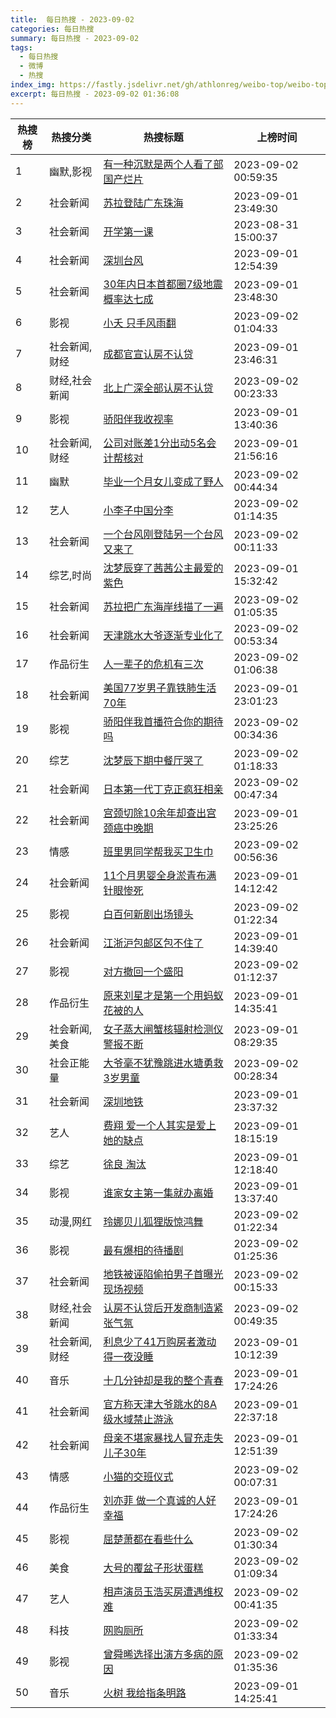 ```yaml
---
title:  每日热搜 - 2023-09-02
categories: 每日热搜
summary: 每日热搜 - 2023-09-02
tags:
  - 每日热搜
  - 微博
  - 热搜
index_img: https://fastly.jsdelivr.net/gh/athlonreg/weibo-top/weibo-top.jpeg
excerpt: 每日热搜 - 2023-09-02 01:36:08
---
```


| 热搜榜 | 热搜分类 | 热搜标题 | 上榜时间 |
| --- | --- | --- | --- |
| 1 | 幽默,影视 | [有一种沉默是两个人看了部国产烂片](https://s.weibo.com/weibo%3Fq%3D%2523%E6%9C%89%E4%B8%80%E7%A7%8D%E6%B2%89%E9%BB%98%E6%98%AF%E4%B8%A4%E4%B8%AA%E4%BA%BA%E7%9C%8B%E4%BA%86%E9%83%A8%E5%9B%BD%E4%BA%A7%E7%83%82%E7%89%87%2523) | 2023-09-02 00:59:35 | 
| 2 | 社会新闻 | [苏拉登陆广东珠海](https://s.weibo.com/weibo%3Fq%3D%2523%E8%8B%8F%E6%8B%89%E7%99%BB%E9%99%86%E5%B9%BF%E4%B8%9C%E7%8F%A0%E6%B5%B7%2523) | 2023-09-01 23:49:30 | 
| 3 | 社会新闻 | [开学第一课](https://s.weibo.com/weibo%3Fq%3D%2523%E5%BC%80%E5%AD%A6%E7%AC%AC%E4%B8%80%E8%AF%BE%2523) | 2023-08-31 15:00:37 | 
| 4 | 社会新闻 | [深圳台风](https://s.weibo.com/weibo%3Fq%3D%2523%E6%B7%B1%E5%9C%B3%E5%8F%B0%E9%A3%8E%2523) | 2023-09-01 12:54:39 | 
| 5 | 社会新闻 | [30年内日本首都圈7级地震概率达七成](https://s.weibo.com/weibo%3Fq%3D%252330%E5%B9%B4%E5%86%85%E6%97%A5%E6%9C%AC%E9%A6%96%E9%83%BD%E5%9C%887%E7%BA%A7%E5%9C%B0%E9%9C%87%E6%A6%82%E7%8E%87%E8%BE%BE%E4%B8%83%E6%88%90%2523) | 2023-09-01 23:48:30 | 
| 6 | 影视 | [小夭 只手风雨翻](https://s.weibo.com/weibo%3Fq%3D%2523%E5%B0%8F%E5%A4%AD%20%E5%8F%AA%E6%89%8B%E9%A3%8E%E9%9B%A8%E7%BF%BB%2523) | 2023-09-02 01:04:33 | 
| 7 | 社会新闻,财经 | [成都官宣认房不认贷](https://s.weibo.com/weibo%3Fq%3D%2523%E6%88%90%E9%83%BD%E5%AE%98%E5%AE%A3%E8%AE%A4%E6%88%BF%E4%B8%8D%E8%AE%A4%E8%B4%B7%2523) | 2023-09-01 23:46:31 | 
| 8 | 财经,社会新闻 | [北上广深全部认房不认贷](https://s.weibo.com/weibo%3Fq%3D%2523%E5%8C%97%E4%B8%8A%E5%B9%BF%E6%B7%B1%E5%85%A8%E9%83%A8%E8%AE%A4%E6%88%BF%E4%B8%8D%E8%AE%A4%E8%B4%B7%2523) | 2023-09-02 00:23:33 | 
| 9 | 影视 | [骄阳伴我收视率](https://s.weibo.com/weibo%3Fq%3D%2523%E9%AA%84%E9%98%B3%E4%BC%B4%E6%88%91%E6%94%B6%E8%A7%86%E7%8E%87%2523) | 2023-09-01 13:40:36 | 
| 10 | 社会新闻,财经 | [公司对账差1分出动5名会计帮核对](https://s.weibo.com/weibo%3Fq%3D%2523%E5%85%AC%E5%8F%B8%E5%AF%B9%E8%B4%A6%E5%B7%AE1%E5%88%86%E5%87%BA%E5%8A%A85%E5%90%8D%E4%BC%9A%E8%AE%A1%E5%B8%AE%E6%A0%B8%E5%AF%B9%2523) | 2023-09-01 21:56:16 | 
| 11 | 幽默 | [毕业一个月女儿变成了野人](https://s.weibo.com/weibo%3Fq%3D%2523%E6%AF%95%E4%B8%9A%E4%B8%80%E4%B8%AA%E6%9C%88%E5%A5%B3%E5%84%BF%E5%8F%98%E6%88%90%E4%BA%86%E9%87%8E%E4%BA%BA%2523) | 2023-09-02 00:44:34 | 
| 12 | 艺人 | [小李子中国分李](https://s.weibo.com/weibo%3Fq%3D%2523%E5%B0%8F%E6%9D%8E%E5%AD%90%E4%B8%AD%E5%9B%BD%E5%88%86%E6%9D%8E%2523) | 2023-09-02 01:14:35 | 
| 13 | 社会新闻 | [一个台风刚登陆另一个台风又来了](https://s.weibo.com/weibo%3Fq%3D%2523%E4%B8%80%E4%B8%AA%E5%8F%B0%E9%A3%8E%E5%88%9A%E7%99%BB%E9%99%86%E5%8F%A6%E4%B8%80%E4%B8%AA%E5%8F%B0%E9%A3%8E%E5%8F%88%E6%9D%A5%E4%BA%86%2523) | 2023-09-02 00:11:33 | 
| 14 | 综艺,时尚 | [沈梦辰穿了茜茜公主最爱的紫色](https://s.weibo.com/weibo%3Fq%3D%2523%E6%B2%88%E6%A2%A6%E8%BE%B0%E7%A9%BF%E4%BA%86%E8%8C%9C%E8%8C%9C%E5%85%AC%E4%B8%BB%E6%9C%80%E7%88%B1%E7%9A%84%E7%B4%AB%E8%89%B2%2523) | 2023-09-01 15:32:42 | 
| 15 | 社会新闻 | [苏拉把广东海岸线描了一遍](https://s.weibo.com/weibo%3Fq%3D%2523%E8%8B%8F%E6%8B%89%E6%8A%8A%E5%B9%BF%E4%B8%9C%E6%B5%B7%E5%B2%B8%E7%BA%BF%E6%8F%8F%E4%BA%86%E4%B8%80%E9%81%8D%2523) | 2023-09-02 01:05:35 | 
| 16 | 社会新闻 | [天津跳水大爷逐渐专业化了](https://s.weibo.com/weibo%3Fq%3D%2523%E5%A4%A9%E6%B4%A5%E8%B7%B3%E6%B0%B4%E5%A4%A7%E7%88%B7%E9%80%90%E6%B8%90%E4%B8%93%E4%B8%9A%E5%8C%96%E4%BA%86%2523) | 2023-09-02 00:53:34 | 
| 17 | 作品衍生 | [人一辈子的危机有三次](https://s.weibo.com/weibo%3Fq%3D%2523%E4%BA%BA%E4%B8%80%E8%BE%88%E5%AD%90%E7%9A%84%E5%8D%B1%E6%9C%BA%E6%9C%89%E4%B8%89%E6%AC%A1%2523) | 2023-09-02 01:06:38 | 
| 18 | 社会新闻 | [美国77岁男子靠铁肺生活70年](https://s.weibo.com/weibo%3Fq%3D%2523%E7%BE%8E%E5%9B%BD77%E5%B2%81%E7%94%B7%E5%AD%90%E9%9D%A0%E9%93%81%E8%82%BA%E7%94%9F%E6%B4%BB70%E5%B9%B4%2523) | 2023-09-01 23:01:23 | 
| 19 | 影视 | [骄阳伴我首播符合你的期待吗](https://s.weibo.com/weibo%3Fq%3D%2523%E9%AA%84%E9%98%B3%E4%BC%B4%E6%88%91%E9%A6%96%E6%92%AD%E7%AC%A6%E5%90%88%E4%BD%A0%E7%9A%84%E6%9C%9F%E5%BE%85%E5%90%97%2523) | 2023-09-02 00:34:36 | 
| 20 | 综艺 | [沈梦辰下期中餐厅哭了](https://s.weibo.com/weibo%3Fq%3D%2523%E6%B2%88%E6%A2%A6%E8%BE%B0%E4%B8%8B%E6%9C%9F%E4%B8%AD%E9%A4%90%E5%8E%85%E5%93%AD%E4%BA%86%2523) | 2023-09-02 01:18:33 | 
| 21 | 社会新闻 | [日本第一代丁克正疯狂相亲](https://s.weibo.com/weibo%3Fq%3D%2523%E6%97%A5%E6%9C%AC%E7%AC%AC%E4%B8%80%E4%BB%A3%E4%B8%81%E5%85%8B%E6%AD%A3%E7%96%AF%E7%8B%82%E7%9B%B8%E4%BA%B2%2523) | 2023-09-02 00:47:34 | 
| 22 | 社会新闻 | [宫颈切除10余年却查出宫颈癌中晚期](https://s.weibo.com/weibo%3Fq%3D%2523%E5%AE%AB%E9%A2%88%E5%88%87%E9%99%A410%E4%BD%99%E5%B9%B4%E5%8D%B4%E6%9F%A5%E5%87%BA%E5%AE%AB%E9%A2%88%E7%99%8C%E4%B8%AD%E6%99%9A%E6%9C%9F%2523) | 2023-09-01 23:25:26 | 
| 23 | 情感 | [班里男同学帮我买卫生巾](https://s.weibo.com/weibo%3Fq%3D%2523%E7%8F%AD%E9%87%8C%E7%94%B7%E5%90%8C%E5%AD%A6%E5%B8%AE%E6%88%91%E4%B9%B0%E5%8D%AB%E7%94%9F%E5%B7%BE%2523) | 2023-09-02 00:56:36 | 
| 24 | 社会新闻 | [11个月男婴全身淤青布满针眼惨死](https://s.weibo.com/weibo%3Fq%3D%252311%E4%B8%AA%E6%9C%88%E7%94%B7%E5%A9%B4%E5%85%A8%E8%BA%AB%E6%B7%A4%E9%9D%92%E5%B8%83%E6%BB%A1%E9%92%88%E7%9C%BC%E6%83%A8%E6%AD%BB%2523) | 2023-09-01 14:12:42 | 
| 25 | 影视 | [白百何新剧出场镜头](https://s.weibo.com/weibo%3Fq%3D%2523%E7%99%BD%E7%99%BE%E4%BD%95%E6%96%B0%E5%89%A7%E5%87%BA%E5%9C%BA%E9%95%9C%E5%A4%B4%2523) | 2023-09-02 01:22:34 | 
| 26 | 社会新闻 | [江浙沪包邮区包不住了](https://s.weibo.com/weibo%3Fq%3D%2523%E6%B1%9F%E6%B5%99%E6%B2%AA%E5%8C%85%E9%82%AE%E5%8C%BA%E5%8C%85%E4%B8%8D%E4%BD%8F%E4%BA%86%2523) | 2023-09-01 14:39:40 | 
| 27 | 影视 | [对方撤回一个盛阳](https://s.weibo.com/weibo%3Fq%3D%2523%E5%AF%B9%E6%96%B9%E6%92%A4%E5%9B%9E%E4%B8%80%E4%B8%AA%E7%9B%9B%E9%98%B3%2523) | 2023-09-02 01:12:37 | 
| 28 | 作品衍生 | [原来刘星才是第一个用蚂蚁花被的人](https://s.weibo.com/weibo%3Fq%3D%2523%E5%8E%9F%E6%9D%A5%E5%88%98%E6%98%9F%E6%89%8D%E6%98%AF%E7%AC%AC%E4%B8%80%E4%B8%AA%E7%94%A8%E8%9A%82%E8%9A%81%E8%8A%B1%E8%A2%AB%E7%9A%84%E4%BA%BA%2523) | 2023-09-01 14:35:41 | 
| 29 | 社会新闻,美食 | [女子蒸大闸蟹核辐射检测仪警报不断](https://s.weibo.com/weibo%3Fq%3D%2523%E5%A5%B3%E5%AD%90%E8%92%B8%E5%A4%A7%E9%97%B8%E8%9F%B9%E6%A0%B8%E8%BE%90%E5%B0%84%E6%A3%80%E6%B5%8B%E4%BB%AA%E8%AD%A6%E6%8A%A5%E4%B8%8D%E6%96%AD%2523) | 2023-09-01 08:29:35 | 
| 30 | 社会正能量 | [大爷毫不犹豫跳进水塘勇救3岁男童](https://s.weibo.com/weibo%3Fq%3D%2523%E5%A4%A7%E7%88%B7%E6%AF%AB%E4%B8%8D%E7%8A%B9%E8%B1%AB%E8%B7%B3%E8%BF%9B%E6%B0%B4%E5%A1%98%E5%8B%87%E6%95%913%E5%B2%81%E7%94%B7%E7%AB%A5%2523) | 2023-09-02 00:28:34 | 
| 31 | 社会新闻 | [深圳地铁](https://s.weibo.com/weibo%3Fq%3D%2523%E6%B7%B1%E5%9C%B3%E5%9C%B0%E9%93%81%2523) | 2023-09-01 23:37:32 | 
| 32 | 艺人 | [费翔 爱一个人其实是爱上她的缺点](https://s.weibo.com/weibo%3Fq%3D%2523%E8%B4%B9%E7%BF%94%20%E7%88%B1%E4%B8%80%E4%B8%AA%E4%BA%BA%E5%85%B6%E5%AE%9E%E6%98%AF%E7%88%B1%E4%B8%8A%E5%A5%B9%E7%9A%84%E7%BC%BA%E7%82%B9%2523) | 2023-09-01 18:15:19 | 
| 33 | 综艺 | [徐良 淘汰](https://s.weibo.com/weibo%3Fq%3D%2523%E5%BE%90%E8%89%AF%20%E6%B7%98%E6%B1%B0%2523) | 2023-09-01 12:18:40 | 
| 34 | 影视 | [谁家女主第一集就办离婚](https://s.weibo.com/weibo%3Fq%3D%2523%E8%B0%81%E5%AE%B6%E5%A5%B3%E4%B8%BB%E7%AC%AC%E4%B8%80%E9%9B%86%E5%B0%B1%E5%8A%9E%E7%A6%BB%E5%A9%9A%2523) | 2023-09-01 13:37:40 | 
| 35 | 动漫,网红 | [玲娜贝儿狐狸版惊鸿舞](https://s.weibo.com/weibo%3Fq%3D%2523%E7%8E%B2%E5%A8%9C%E8%B4%9D%E5%84%BF%E7%8B%90%E7%8B%B8%E7%89%88%E6%83%8A%E9%B8%BF%E8%88%9E%2523) | 2023-09-02 01:22:34 | 
| 36 | 影视 | [最有爆相的待播剧](https://s.weibo.com/weibo%3Fq%3D%2523%E6%9C%80%E6%9C%89%E7%88%86%E7%9B%B8%E7%9A%84%E5%BE%85%E6%92%AD%E5%89%A7%2523) | 2023-09-02 01:25:36 | 
| 37 | 社会新闻 | [地铁被诬陷偷拍男子首曝光现场视频](https://s.weibo.com/weibo%3Fq%3D%2523%E5%9C%B0%E9%93%81%E8%A2%AB%E8%AF%AC%E9%99%B7%E5%81%B7%E6%8B%8D%E7%94%B7%E5%AD%90%E9%A6%96%E6%9B%9D%E5%85%89%E7%8E%B0%E5%9C%BA%E8%A7%86%E9%A2%91%2523) | 2023-09-02 00:15:33 | 
| 38 | 财经,社会新闻 | [认房不认贷后开发商制造紧张气氛](https://s.weibo.com/weibo%3Fq%3D%2523%E8%AE%A4%E6%88%BF%E4%B8%8D%E8%AE%A4%E8%B4%B7%E5%90%8E%E5%BC%80%E5%8F%91%E5%95%86%E5%88%B6%E9%80%A0%E7%B4%A7%E5%BC%A0%E6%B0%94%E6%B0%9B%2523) | 2023-09-02 00:49:35 | 
| 39 | 社会新闻,财经 | [利息少了41万购房者激动得一夜没睡](https://s.weibo.com/weibo%3Fq%3D%2523%E5%88%A9%E6%81%AF%E5%B0%91%E4%BA%8641%E4%B8%87%E8%B4%AD%E6%88%BF%E8%80%85%E6%BF%80%E5%8A%A8%E5%BE%97%E4%B8%80%E5%A4%9C%E6%B2%A1%E7%9D%A1%2523) | 2023-09-01 10:12:39 | 
| 40 | 音乐 | [十几分钟却是我的整个青春](https://s.weibo.com/weibo%3Fq%3D%2523%E5%8D%81%E5%87%A0%E5%88%86%E9%92%9F%E5%8D%B4%E6%98%AF%E6%88%91%E7%9A%84%E6%95%B4%E4%B8%AA%E9%9D%92%E6%98%A5%2523) | 2023-09-01 17:24:26 | 
| 41 | 社会新闻 | [官方称天津大爷跳水的8A级水域禁止游泳](https://s.weibo.com/weibo%3Fq%3D%2523%E5%AE%98%E6%96%B9%E7%A7%B0%E5%A4%A9%E6%B4%A5%E5%A4%A7%E7%88%B7%E8%B7%B3%E6%B0%B4%E7%9A%848A%E7%BA%A7%E6%B0%B4%E5%9F%9F%E7%A6%81%E6%AD%A2%E6%B8%B8%E6%B3%B3%2523) | 2023-09-01 22:37:18 | 
| 42 | 社会新闻 | [母亲不堪家暴找人冒充走失儿子30年](https://s.weibo.com/weibo%3Fq%3D%2523%E6%AF%8D%E4%BA%B2%E4%B8%8D%E5%A0%AA%E5%AE%B6%E6%9A%B4%E6%89%BE%E4%BA%BA%E5%86%92%E5%85%85%E8%B5%B0%E5%A4%B1%E5%84%BF%E5%AD%9030%E5%B9%B4%2523) | 2023-09-01 12:51:39 | 
| 43 | 情感 | [小猫的交班仪式](https://s.weibo.com/weibo%3Fq%3D%2523%E5%B0%8F%E7%8C%AB%E7%9A%84%E4%BA%A4%E7%8F%AD%E4%BB%AA%E5%BC%8F%2523) | 2023-09-02 00:07:31 | 
| 44 | 作品衍生 | [刘亦菲 做一个真诚的人好幸福](https://s.weibo.com/weibo%3Fq%3D%2523%E5%88%98%E4%BA%A6%E8%8F%B2%20%E5%81%9A%E4%B8%80%E4%B8%AA%E7%9C%9F%E8%AF%9A%E7%9A%84%E4%BA%BA%E5%A5%BD%E5%B9%B8%E7%A6%8F%2523) | 2023-09-01 17:24:26 | 
| 45 | 影视 | [屈楚萧都在看些什么](https://s.weibo.com/weibo%3Fq%3D%2523%E5%B1%88%E6%A5%9A%E8%90%A7%E9%83%BD%E5%9C%A8%E7%9C%8B%E4%BA%9B%E4%BB%80%E4%B9%88%2523) | 2023-09-02 01:30:34 | 
| 46 | 美食 | [大号的覆盆子形状蛋糕](https://s.weibo.com/weibo%3Fq%3D%2523%E5%A4%A7%E5%8F%B7%E7%9A%84%E8%A6%86%E7%9B%86%E5%AD%90%E5%BD%A2%E7%8A%B6%E8%9B%8B%E7%B3%95%2523) | 2023-09-02 01:09:34 | 
| 47 | 艺人 | [相声演员玉浩买房遭遇维权难](https://s.weibo.com/weibo%3Fq%3D%2523%E7%9B%B8%E5%A3%B0%E6%BC%94%E5%91%98%E7%8E%89%E6%B5%A9%E4%B9%B0%E6%88%BF%E9%81%AD%E9%81%87%E7%BB%B4%E6%9D%83%E9%9A%BE%2523) | 2023-09-02 00:41:35 | 
| 48 | 科技 | [网购厕所](https://s.weibo.com/weibo%3Fq%3D%2523%E7%BD%91%E8%B4%AD%E5%8E%95%E6%89%80%2523) | 2023-09-02 01:33:34 | 
| 49 | 影视 | [曾舜晞选择出演方多病的原因](https://s.weibo.com/weibo%3Fq%3D%2523%E6%9B%BE%E8%88%9C%E6%99%9E%E9%80%89%E6%8B%A9%E5%87%BA%E6%BC%94%E6%96%B9%E5%A4%9A%E7%97%85%E7%9A%84%E5%8E%9F%E5%9B%A0%2523) | 2023-09-02 01:35:36 | 
| 50 | 音乐 | [火树 我给指条明路](https://s.weibo.com/weibo%3Fq%3D%2523%E7%81%AB%E6%A0%91%20%E6%88%91%E7%BB%99%E6%8C%87%E6%9D%A1%E6%98%8E%E8%B7%AF%2523) | 2023-09-01 14:25:41 | 
